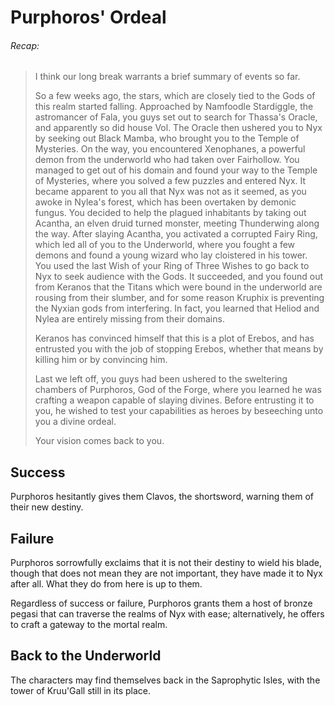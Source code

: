# Purphoros' Ordeal

###### Recap:
> I think our long break warrants a brief summary of events so far.
> 
> So a few weeks ago, the stars, which are closely tied to the Gods of this realm started falling. Approached by Namfoodle Stardiggle, the astromancer of Fala, you guys set out to search for Thassa's Oracle, and apparently so did house Vol. The Oracle then ushered you to Nyx by seeking out Black Mamba, who brought you to the Temple of Mysteries. On the way, you encountered Xenophanes, a powerful demon from the underworld who had taken over Fairhollow. You managed to get out of his domain and found your way to the Temple of Mysteries, where you solved a few puzzles and entered Nyx. It became apparent to you all that Nyx was not as it seemed, as you awoke in Nylea's forest, which has been overtaken by demonic fungus. You decided to help the plagued inhabitants by taking out Acantha, an elven druid turned monster, meeting Thunderwing along the way. After slaying Acantha, you activated a corrupted Fairy Ring, which led all of you to the Underworld, where you fought a few demons and found a young wizard who lay cloistered in his tower. You used the last Wish of your Ring of Three Wishes to go back to Nyx to seek audience with the Gods. It succeeded, and you found out from Keranos that the Titans which were bound in the underworld are rousing from their slumber, and for some reason Kruphix is preventing the Nyxian gods from interfering. In fact, you learned that Heliod and Nylea are entirely missing from their domains.
> 
> Keranos has convinced himself that this is a plot of Erebos, and has entrusted you with the job of stopping Erebos, whether that means by killing him or by convincing him.
> 
> Last we left off, you guys had been ushered to the sweltering chambers of Purphoros, God of the Forge, where you learned he was crafting a weapon capable of slaying divines. Before entrusting it to you, he wished to test your capabilities as heroes by beseeching unto you a divine ordeal.
>
> Your vision comes back to you. 

## Success
Purphoros hesitantly gives them Clavos, the shortsword, warning them of their new destiny. 

## Failure
Purphoros sorrowfully exclaims that it is not their destiny to wield his blade, though that does not mean they are not important, they have made it to Nyx after all. What they do from here is up to them.

Regardless of success or failure, Purphoros grants them a host of bronze pegasi that can traverse the realms of Nyx with ease; alternatively, he offers to craft a gateway to the mortal realm.

## Back to the Underworld
The characters may find themselves back in the Saprophytic Isles, with the tower of Kruu'Gall still in its place.
